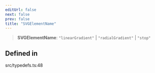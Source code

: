 ```yaml
---
editUrl: false
next: false
prev: false
title: "SVGElementName"
---
```


> **SVGElementName**: `"linearGradient"` \| `"radialGradient"` \| `"stop"`

## Defined in

src/typedefs.ts:48
